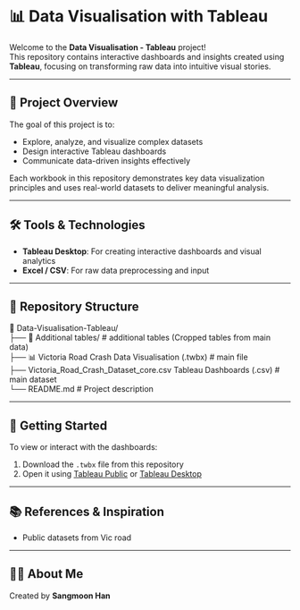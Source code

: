 # 📊 Data Visualisation with Tableau

Welcome to the **Data Visualisation - Tableau** project!  
This repository contains interactive dashboards and insights created using **Tableau**, focusing on transforming raw data into intuitive visual stories.

---

## 📌 Project Overview

The goal of this project is to:
- Explore, analyze, and visualize complex datasets
- Design interactive Tableau dashboards
- Communicate data-driven insights effectively

Each workbook in this repository demonstrates key data visualization principles and uses real-world datasets to deliver meaningful analysis.

---

## 🛠 Tools & Technologies

- **Tableau Desktop**: For creating interactive dashboards and visual analytics  
- **Excel / CSV**: For raw data preprocessing and input  

---

## 📂 Repository Structure
📁 Data-Visualisation-Tableau/ <br>
├── 📁 Additional tables/ # additional tables (Cropped tables from main data)  <br>
├── 📊 Victoria Road Crash Data Visualisation (.twbx) # main file  <br>
├── Victoria_Road_Crash_Dataset_core.csv Tableau Dashboards (.csv) # main dataset  <br>
└── README.md # Project description

---

## 🚀 Getting Started

To view or interact with the dashboards:
1. Download the `.twbx` file from this repository
2. Open it using [Tableau Public](https://public.tableau.com/) or [Tableau Desktop](https://www.tableau.com/products/desktop)

---

## 📚 References & Inspiration
- Public datasets from Vic road

---

## 🙋‍♂️ About Me

Created by **Sangmoon Han**
